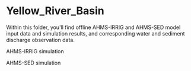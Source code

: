 # Yellow_River_Basin
Within this folder, you'll find offline AHMS-IRRIG and AHMS-SED model input data and simulation results, and corresponding water and sediment discharge observation data.

AHMS-IRRIG simulation



AHMS-SED simulation
